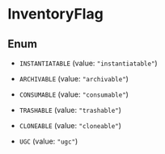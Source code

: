 

# InventoryFlag

## Enum


* `INSTANTIATABLE` (value: `"instantiatable"`)

* `ARCHIVABLE` (value: `"archivable"`)

* `CONSUMABLE` (value: `"consumable"`)

* `TRASHABLE` (value: `"trashable"`)

* `CLONEABLE` (value: `"cloneable"`)

* `UGC` (value: `"ugc"`)




